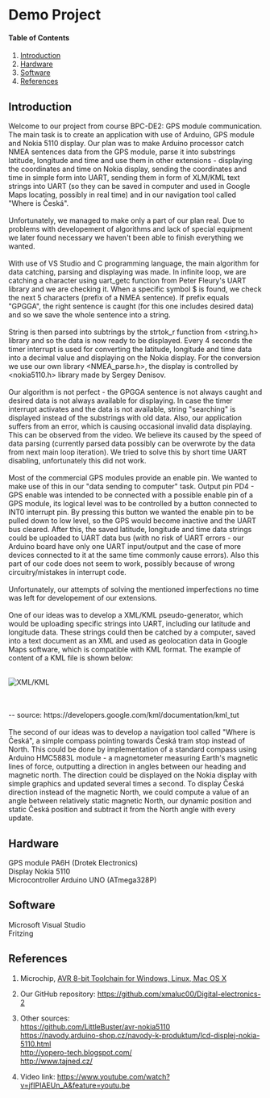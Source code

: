 
# Demo Project

#### Table of Contents

1. [Introduction](#introduction)
2. [Hardware](#hardware)
3. [Software](#software)
4. [References](#references)

## Introduction
Welcome to our project from course BPC-DE2: GPS module communication.
<br/>
The main task is to create an application with use of Arduino, GPS module and Nokia 5110 display. Our plan was to make Arduino processor catch NMEA sentences data from the GPS module, parse it into substrings latitude, longitude and time and use them in other extensions - displaying the coordinates and time on Nokia display, sending the coordinates and time in simple form into UART, sending them in form of XLM/KML text strings into UART (so they can be saved in computer and used in Google Maps locating, possibly in real time) and in our navigation tool called "Where is Česká".
<br/>
<br/>
Unfortunately, we managed to make only a part of our plan real. Due to problems with developement of algorithms and lack of special equipment we later found necessary we haven't been able to finish everything we wanted.
<br/>
<br/>
With use of VS Studio and C programming language, the main algorithm for data catching, parsing and displaying was made. In infinite loop, we are catching a character using uart_getc function from Peter Fleury's UART library and we are checking it. When a specific symbol $ is found, we check the next 5 characters (prefix of a NMEA sentence). If prefix equals "GPGGA", the right sentence is caught (for this one includes desired data) and so we save the whole sentence into a string. 
<br/>
<br/>
String is then parsed into subtrings by the strtok_r function from <string.h> library and so the data is now ready to be displayed. Every 4 seconds the timer interrupt is used for converting the latitude, longitude and time data into a decimal value and displaying on the Nokia display. For the conversion we use our own library <NMEA_parse.h>, the display is controlled by <nokia5110.h> library made by Sergey Denisov. 
<br/>
<br/>
Our algorithm is not perfect - the GPGGA sentence is not always caught and desired data is not always available for displaying. In case the timer interrupt activates and the data is not available, string "searching" is displayed instead of the substrings with old data. Also, our application suffers from an error, which is causing occasional invalid data displaying. This can be observed from the video. We believe its caused by the speed of data parsing (currently parsed data possibly can be overwrote by the data from next main loop iteration). We tried to solve this by short time UART disabling, unfortunately this did not work. 
<br/>
<br/>
Most of the commercial GPS modules provide an enable pin. We wanted to make use of this in our "data sending to computer" task. Output pin PD4 - GPS enable was intended to be connected with a possible enable pin of a GPS module, its logical level was to be controlled by a button connected to INT0 interrupt pin. By pressing this button we wanted the enable pin to be pulled down to low level, so the GPS would become inactive and the UART bus cleared. After this, the saved latitude, longitude and time data strings could be uploaded to UART data bus (with no risk of UART errors - our Arduino board have only one UART input/output and the case of more devices connected to it at the same time commonly cause errors). Also this part of our code does not seem to work, possibly because of wrong circuitry/mistakes in interrupt code.
<br/>
<br/>
Unfortunately, our attempts of solving the mentioned imperfections no time was left for developement of our extensions.
<br/>
<br/>
One of our ideas was to develop a XML/KML pseudo-generator, which would be uploading specific strings into UART, including our latitude and longitude data. These strings could then be catched by a computer, saved into a text document as an XML and used as geolocation data in Google Maps software, which is compatible with KML format. The example of content of a KML file is shown below:
<br/>
<br/>

![XML/KML](https://github.com/xmaluc00/Digital-electronics-2/blob/master/projects/GPS/kml.PNG)

<br/>
<br/>
-- source: https://developers.google.com/kml/documentation/kml_tut
<br/>
<br/>
The second of our ideas was to develop a navigation tool called "Where is Česká", a simple compass pointing towards Česká tram stop instead of North. This could be done by implementation of a standard compass using Arduino HMC5883L module - a magnetometer measuring Earth's magnetic lines of force, outputting a direction in angles between our heading and magnetic north. The direction could be displayed on the Nokia display with simple graphics and updated several times a second. To display Česká direction instead of the magnetic North, we could compute a value of an angle between relatively static magnetic North, our dynamic position and static Česká position and subtract it from the North angle with every update. 




## Hardware
GPS module PA6H (Drotek Electronics) <br/>  Display Nokia 5110 <br/> Microcontroller Arduino UNO (ATmega328P) <br/>

## Software
Microsoft Visual Studio <br/>
Fritzing 

## References
1. Microchip, [AVR 8-bit Toolchain for Windows, Linux, Mac OS X](https://www.microchip.com/mplab/avr-support/avr-and-arm-toolchains-c-compilers)

2. Our GitHub repository: https://github.com/xmaluc00/Digital-electronics-2

3. Other sources: <br/>  https://github.com/LittleBuster/avr-nokia5110 <br/> https://navody.arduino-shop.cz/navody-k-produktum/lcd-displej-nokia-5110.html <br/> http://yopero-tech.blogspot.com/ <br/> http://www.tajned.cz/ 
4. Video link: https://www.youtube.com/watch?v=jfIPIAEUn_A&feature=youtu.be

